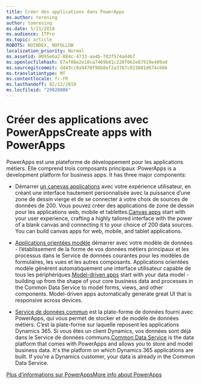 ```yaml
---
title: Créer des applications dans PowerApps
ms.author: toresing
author: tomresing
ms.date: 5/21/2018
ms.audience: ITPro
ms.topic: article
ROBOTS: NOINDEX, NOFOLLOW
localization_priority: Normal
ms.assetid: 0095e6a2-884c-4733-aa4b-783f574ad4b7
ms.openlocfilehash: 67af08e2e18ca7469bd1c220f062e87919e409a8
ms.sourcegitcommit: dd43cc0a9470f98b8ef2a3787c823801d674c666
ms.translationtype: MT
ms.contentlocale: fr-FR
ms.lasthandoff: 02/12/2019
ms.locfileid: "29928006"
---
```

# <a name="create-apps-with-powerapps"></a><span data-ttu-id="cc7fb-102">Créer des applications avec PowerApps</span><span class="sxs-lookup"><span data-stu-id="cc7fb-102">Create apps with PowerApps</span></span>

<span data-ttu-id="cc7fb-p101">PowerApps est une plateforme de développement pour les applications métiers. Elle comprend trois composants principaux :</span><span class="sxs-lookup"><span data-stu-id="cc7fb-p101">PowerApps is a development platform for business apps. It has three major components:</span></span> 
  
- <span data-ttu-id="cc7fb-p102">Démarrer [un canevas applications](https://go.microsoft.com/fwlink/?linkid=874495) avec votre expérience utilisateur, en créant une interface hautement personnalisée avec la puissance d’une zone de dessin vierge et de se connecter à votre choix de sources de données de 200. Vous pouvez créer des applications de zone de dessin pour les applications web, mobile et tablettes.</span><span class="sxs-lookup"><span data-stu-id="cc7fb-p102">[Canvas apps](https://go.microsoft.com/fwlink/?linkid=874495) start with your user experience, crafting a highly tailored interface with the power of a blank canvas and connecting it to your choice of 200 data sources. You can build canvas apps for web, mobile, and tablet applications.</span></span> 
    
- <span data-ttu-id="cc7fb-p103">[Applications orientées modèle](https://go.microsoft.com/fwlink/?linkid=874496) démarrer avec votre modèle de données - l’établissement de la forme de vos données métiers principaux et les processus dans le Service de données courantes pour les modèles de formulaires, les vues et les autres composants. Applications orientées modèle génèrent automatiquement une interface utilisateur capable de tous les périphériques.</span><span class="sxs-lookup"><span data-stu-id="cc7fb-p103">[Model-driven apps](https://go.microsoft.com/fwlink/?linkid=874496) start with your data model - building up from the shape of your core business data and processes in the Common Data Service to model forms, views, and other components. Model-driven apps automatically generate great UI that is responsive across devices.</span></span> 
    
- <span data-ttu-id="cc7fb-p104">[Service de données commun](https://go.microsoft.com/fwlink/?linkid=874497) est la plate-forme de données fourni avec PowerApps, qui vous permet de stocker et de modèle de données métiers. C’est la plate-forme sur laquelle reposent les applications Dynamics 365. Si vous êtes un client Dynamics, vos données sont déjà dans le Service de données communs.</span><span class="sxs-lookup"><span data-stu-id="cc7fb-p104">[Common Data Service](https://go.microsoft.com/fwlink/?linkid=874497) is the data platform that comes with PowerApps and allows you to store and model business data. It's the platform on which Dynamics 365 applications are built. If you're a Dynamics customer, your data is already in the Common Data Service.</span></span> 
    
[<span data-ttu-id="cc7fb-112">Plus d’informations sur PowerApps</span><span class="sxs-lookup"><span data-stu-id="cc7fb-112">More info about PowerApps</span></span>](https://go.microsoft.com/fwlink/?linkid=874498)
  

